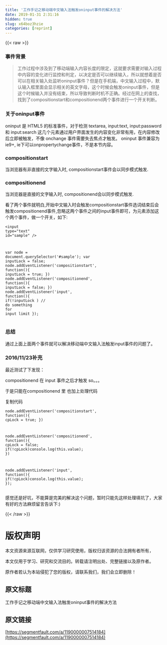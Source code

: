 ```yaml
---
title: '工作手记之移动端中文输入法触发oninput事件的解决方法' 
date: 2019-01-31 2:31:16
hidden: true
slug: x64boz3hzie
categories: [reprint]
---
```


{{< raw >}}

                    
<h3 id="articleHeader0">事件背景</h3>
<blockquote>工作过程中涉及到了移动端输入内容长度的限定，这就要求需要对输入过程中内容的变化进行监控和判定，以决定是否可以继续输入，所以就想着是否可以在相关输入处监听oninput事件？但是在手机端，中文输入过程中，默认输入框里面会显示相关的英文字母，这个时候会触发oninput事件，但是这个时候输入并没有结束，所以导致判断时机不正确。经过在网上的查找，找到了compositionstart和compositionend两个事件进行一个开关判断。</blockquote>
<h3 id="articleHeader1">关于oninput事件</h3>
<p>oninput 是 HTML5 的标准事件，对于检测 textarea, input:text, input:password 和 input:search 这几个元素通过用户界面发生的内容变化非常有用，在内容修改后立即被触发，不像 onchange 事件需要失去焦点才触发。 oninput 事件兼容为ie9+, ie下可以onpropertychange事件，不是本节内容。</p>
<h3 id="articleHeader2">compositionstart</h3>
<p>当浏览器有非直接的文字输入时, compositionstart事件会以同步模式触发.</p>
<h3 id="articleHeader3">compositionend</h3>
<p>当浏览器是直接的文字输入时, compositionend会以同步模式触发.</p>
<p>看了两个事件就明白,开始中文输入时会触发compositionstart事件选词结束后会触发compositionend事件,忽略这两个事件之间的input事件即可，为元素添加这个两个事件，做一个开关，如下:</p>
<div class="widget-codetool" style="display:none;">
      <div class="widget-codetool--inner">
      <span class="selectCode code-tool" data-toggle="tooltip" data-placement="top" title="" data-original-title="全选"></span>
      <span type="button" class="copyCode code-tool" data-toggle="tooltip" data-placement="top" data-clipboard-text="<input type=&quot;text&quot; id=&quot;sample&quot; />

var node = document.querySelector('#sample');
var inputLock = false;
node.addEventListener('compositionstart', function(){
    inputLock = true;
})
node.addEventListener('compositionend', function(){
    inputLock = false;
})
node.addEventListener('input', function(){
    if(!inputLock )
    // do something for input limit
});
" title="" data-original-title="复制"></span>
      <span type="button" class="saveToNote code-tool" data-toggle="tooltip" data-placement="top" title="" data-original-title="放进笔记"></span>
      </div>
      </div><pre class="hljs lua"><code>&lt;<span class="hljs-built_in">input</span> <span class="hljs-built_in">type</span>=<span class="hljs-string">"text"</span> id=<span class="hljs-string">"sample"</span> /&gt;

var node = document.querySelector(<span class="hljs-string">'#sample'</span>);
var inputLock = <span class="hljs-literal">false</span>;
node.addEventListener(<span class="hljs-string">'compositionstart'</span>, <span class="hljs-function"><span class="hljs-keyword">function</span><span class="hljs-params">()</span></span>{
    inputLock = <span class="hljs-literal">true</span>;
})
node.addEventListener(<span class="hljs-string">'compositionend'</span>, <span class="hljs-function"><span class="hljs-keyword">function</span><span class="hljs-params">()</span></span>{
    inputLock = <span class="hljs-literal">false</span>;
})
node.addEventListener(<span class="hljs-string">'input'</span>, <span class="hljs-function"><span class="hljs-keyword">function</span><span class="hljs-params">()</span></span>{
    <span class="hljs-keyword">if</span>(!inputLock )
    // <span class="hljs-keyword">do</span> something <span class="hljs-keyword">for</span> <span class="hljs-built_in">input</span> limit
});
</code></pre>
<h3 id="articleHeader4">总结</h3>
<p>通过上面上面两个事件就可以解决移动端中文输入法触发input事件的问题了。</p>
<h3 id="articleHeader5">2016/11/23补充</h3>
<p>最近测试了下发现：</p>
<p>compositionend  在 input 事件之后才触发 so。。。</p>
<p>于是只能在compositionend 里 也加上处理代码</p>
<p>复制代码</p>
<div class="widget-codetool" style="display:none;">
      <div class="widget-codetool--inner">
      <span class="selectCode code-tool" data-toggle="tooltip" data-placement="top" title="" data-original-title="全选"></span>
      <span type="button" class="copyCode code-tool" data-toggle="tooltip" data-placement="top" data-clipboard-text="node.addEventListener('compositionstart', function(){
    cpLock = true;
})

node.addEventListener('compositionend', function(){
    cpLock = false;
     if(!cpLock)console.log(this.value);
})

node.addEventListener('input', function(){
    if(!cpLock)console.log(this.value);
});
" title="" data-original-title="复制"></span>
      <span type="button" class="saveToNote code-tool" data-toggle="tooltip" data-placement="top" title="" data-original-title="放进笔记"></span>
      </div>
      </div><pre class="hljs javascript"><code>node.addEventListener(<span class="hljs-string">'compositionstart'</span>, <span class="hljs-function"><span class="hljs-keyword">function</span>(<span class="hljs-params"></span>)</span>{
    cpLock = <span class="hljs-literal">true</span>;
})

node.addEventListener(<span class="hljs-string">'compositionend'</span>, <span class="hljs-function"><span class="hljs-keyword">function</span>(<span class="hljs-params"></span>)</span>{
    cpLock = <span class="hljs-literal">false</span>;
     <span class="hljs-keyword">if</span>(!cpLock)<span class="hljs-built_in">console</span>.log(<span class="hljs-keyword">this</span>.value);
})

node.addEventListener(<span class="hljs-string">'input'</span>, <span class="hljs-function"><span class="hljs-keyword">function</span>(<span class="hljs-params"></span>)</span>{
    <span class="hljs-keyword">if</span>(!cpLock)<span class="hljs-built_in">console</span>.log(<span class="hljs-keyword">this</span>.value);
});
</code></pre>
<p>感觉还是好坑，不能算是完美的解决这个问题，暂时只能先这样处理填坑了，大家有好的方法麻烦留言告诉下:)</p>

                
{{< /raw >}}

# 版权声明
本文资源来源互联网，仅供学习研究使用，版权归该资源的合法拥有者所有，

本文仅用于学习、研究和交流目的。转载请注明出处、完整链接以及原作者。

原作者若认为本站侵犯了您的版权，请联系我们，我们会立即删除！

## 原文标题
工作手记之移动端中文输入法触发oninput事件的解决方法

## 原文链接
[https://segmentfault.com/a/1190000007514184](https://segmentfault.com/a/1190000007514184)

